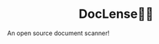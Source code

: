 <h1 align = "center">DocLense📑🙈</h1>
An open source document scanner!
<p align="center"<img src="assets/doclense.png" width=45%></p>
